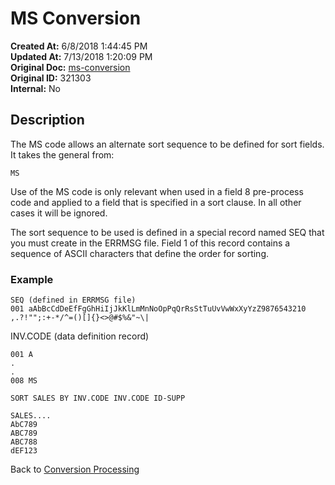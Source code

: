 # MS Conversion

**Created At:** 6/8/2018 1:44:45 PM  
**Updated At:** 7/13/2018 1:20:09 PM  
**Original Doc:** [ms-conversion](https://docs.jbase.com/46351-conversion-processing/ms-conversion)  
**Original ID:** 321303  
**Internal:** No  

## Description

The MS code allows an alternate sort sequence to be defined for sort fields. It takes the general from:

```
MS
```

Use of the MS code is only relevant when used in a field 8 pre-process code and applied to a field that is specified in a sort clause. In all other cases it will be ignored.

The sort sequence to be used is defined in a special record named SEQ that you must create in the ERRMSG file. Field 1 of this record contains a sequence of ASCII characters that define the order for sorting.

### Example

```
SEQ (defined in ERRMSG file)
001 aAbBcCdDeEfFgGhHiIjJkKlLmMnNoOpPqQrRsStTuUvVwWxXyYzZ9876543210 ,.?!"";:+-*/^=()[]{}<>@#$%&"~\|
```

INV.CODE (data definition record)

```
001 A
.
.
008 MS
```

```
SORT SALES BY INV.CODE INV.CODE ID-SUPP
```

```
SALES....
AbC789
ABC789
ABC788
dEF123
```

Back to [Conversion Processing](./../conversion-processing)
